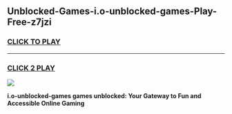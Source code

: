 
## Unblocked-Games-i.o-unblocked-games-Play-Free-z7jzi
<h3>
<a href="https://premium76.site?title=i.o-unblocked-games&ref=10A">CLICK TO PLAY</a></h3>
<hr>

<h3>
<a href="https://premium76.site?title=i.o-unblocked-games&ref=10A">CLICK 2 PLAY</a>
  
</h3>

<a href="https://premium76.site?title=i.o-unblocked-games&ref=10A"><img src="https://clearcache.store/games.png"></a>


**i.o-unblocked-games games unblocked: Your Gateway to Fun and Accessible Online Gaming**
